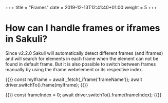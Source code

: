+++
title = "Frames"
date =  2019-12-13T12:41:40+01:00
weight = 5
+++

# How can I handle frames or iframes in Sakuli?

Since v2.2.0 Sakuli will automatically detect different frames (and iframes) and will search for elements in each frame
when the element can not be found in default frame. But it is also possible to switch between frames manually by using
the iframe webelement or its respective index.

{{<highlight javascript>}}
const myIframe = await _fetch(_iframe('frameName'));
await driver.switchTo().frame(myIframe);
{{</highlight>}}

{{<highlight javascript>}}
const frameIndex = 0;
await driver.switchTo().frame(frameIndex);
{{</highlight>}}